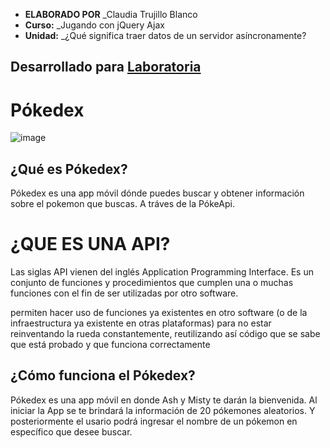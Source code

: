 
* **ELABORADO POR** _Claudia Trujillo Blanco
* **Curso:** _Jugando con jQuery Ajax
* **Unidad:** _¿Qué significa traer datos de un servidor asíncronamente?
## Desarrollado para [Laboratoria](http://laboratoria.la)

# Pókedex

![image](https://user-images.githubusercontent.com/37419350/45052654-3603f700-b04d-11e8-9c1b-86d73fd73da2.png)

##  ¿Qué es Pókedex?

Pókedex es una app móvil dónde puedes buscar y obtener información sobre el pokemon que buscas. A tráves de la PókeApi.

# ¿QUE ES UNA API?
Las siglas API vienen del inglés Application Programming Interface. Es un conjunto de funciones y procedimientos que cumplen una o muchas funciones con el fin de ser utilizadas por otro software.

permiten hacer uso de funciones ya existentes en otro software (o de la infraestructura ya existente en otras plataformas) para no estar reinventando la rueda constantemente, reutilizando así código que se sabe que está probado y que funciona correctamente


## ¿Cómo funciona el Pókedex?
Pókedex es una app móvil en donde Ash y Misty te darán la bienvenida. Al iniciar la App se te brindará la información de 20 pókemones aleatorios. Y posteriormente el usario podrá ingresar el nombre de un pókemon en específico que desee buscar.


